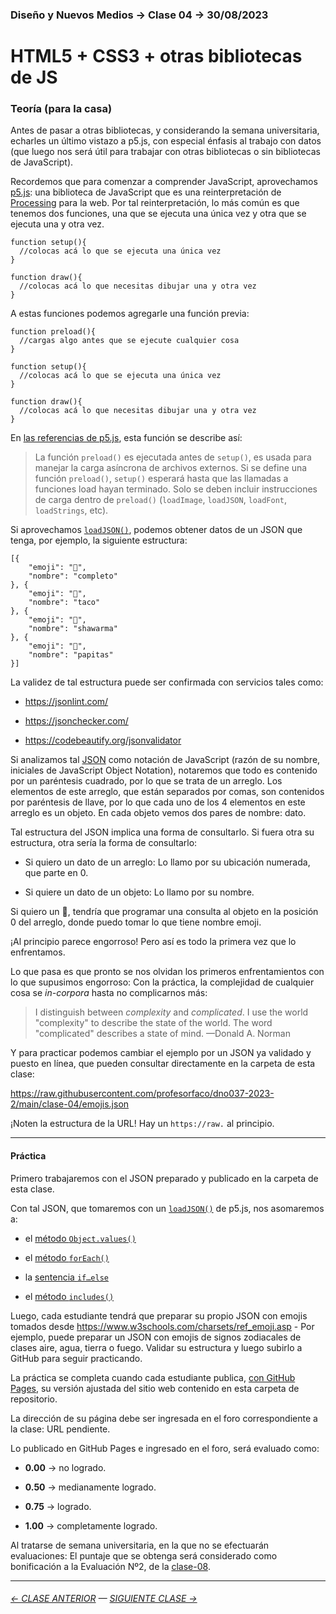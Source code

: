 ### Diseño y Nuevos Medios → Clase 04 → 30/08/2023

# HTML5 + CSS3 + otras bibliotecas de JS

### Teoría (para la casa)

Antes de pasar a otras bibliotecas, y considerando la semana universitaria, echarles un último vistazo a p5.js, con especial énfasis al trabajo con datos (que luego nos será útil para trabajar con otras bibliotecas o sin bibliotecas de JavaScript).

Recordemos que para comenzar a comprender JavaScript, aprovechamos [p5.js](https://p5js.org/es/): una biblioteca de JavaScript que es una reinterpretación de [Processing](https://processing.org/) para la web. Por tal reinterpretación, lo más común es que tenemos dos funciones, una que se ejecuta una única vez y otra que se ejecuta una y otra vez. 

```
function setup(){
  //colocas acá lo que se ejecuta una única vez
}

function draw(){
  //colocas acá lo que necesitas dibujar una y otra vez
}
```

A estas funciones podemos agregarle una función previa:

```
function preload(){
  //cargas algo antes que se ejecute cualquier cosa
}

function setup(){
  //colocas acá lo que se ejecuta una única vez
}

function draw(){
  //colocas acá lo que necesitas dibujar una y otra vez
}
```

En [las referencias de p5.js](https://p5js.org/es/reference/#/p5/preload), esta función se describe así:

> La función `preload()` es ejecutada antes de `setup()`, es usada para manejar la carga asíncrona de archivos externos. Si se define una función `preload()`, `setup()` esperará hasta que las llamadas a funciones load hayan terminado. Solo se deben incluir instrucciones de carga dentro de `preload()` (`loadImage`, `loadJSON`, `loadFont`, `loadStrings`, etc).


Si aprovechamos [`loadJSON()`](https://p5js.org/es/reference/#/p5/loadJSON), podemos obtener datos de un JSON que tenga, por ejemplo, la siguiente estructura:

```
[{
	"emoji": "🌭",
	"nombre": "completo"
}, {
	"emoji": "🌮",
	"nombre": "taco"
}, {
	"emoji": "🌯",
	"nombre": "shawarma"
}, {
	"emoji": "🍟",
	"nombre": "papitas"
}]
```

La validez de tal estructura puede ser confirmada con servicios tales como: 

- https://jsonlint.com/

- https://jsonchecker.com/

- https://codebeautify.org/jsonvalidator

Si analizamos tal [JSON](https://www.json.org/json-es.html) como notación de JavaScript (razón de su nombre, iniciales de JavaScript Object Notation), notaremos que todo es contenido por un paréntesis cuadrado, por lo que se trata de un arreglo. Los elementos de este arreglo, que están separados por comas, son contenidos por paréntesis de llave, por lo que cada uno de los 4 elementos en este arreglo es un objeto. En cada objeto vemos dos pares de nombre: dato.

Tal estructura del JSON implica una forma de consultarlo. Si fuera otra su estructura, otra sería la forma de consultarlo:

- Si quiero un dato de un arreglo: Lo llamo por su ubicación numerada, que parte en 0.

- Si quiere un dato de un objeto: Lo llamo por su nombre. 

Si quiero un 🌭, tendría que programar una consulta al objeto en la posición 0 del arreglo, donde puedo tomar lo que tiene nombre emoji.

¡Al principio parece engorroso! Pero así es todo la primera vez que lo enfrentamos.

Lo que pasa es que pronto se nos olvidan los primeros enfrentamientos con lo que supusimos engorroso: Con la práctica, la complejidad de cualquier cosa se *in-corpora* hasta no complicarnos más:

> I distinguish between *complexity* and *complicated*. I use the world "complexity" to describe the state of the world. The word "complicated" describes a state of mind. —Donald A. Norman

Y para practicar podemos cambiar el ejemplo por un JSON ya validado y puesto en línea, que pueden consultar directamente en la carpeta de esta clase:  

https://raw.githubusercontent.com/profesorfaco/dno037-2023-2/main/clase-04/emojis.json 

¡Noten la estructura de la URL! Hay un `https://raw.` al principio.

- - - - - - - - - - - - -

#### Práctica

Primero trabajaremos con el JSON preparado y publicado en la carpeta de esta clase.

Con tal JSON, que tomaremos con un [`loadJSON()`](https://p5js.org/es/reference/#/p5/loadJSON) de p5.js, nos asomaremos a:

- el [método `Object.values()`](https://developer.mozilla.org/es/docs/Web/JavaScript/Reference/Global_Objects/Object/values) 

- el [método `forEach()`](https://developer.mozilla.org/es/docs/Web/JavaScript/Reference/Global_Objects/Array/forEach)

- la [sentencia `if…else`](https://developer.mozilla.org/es/docs/Web/JavaScript/Reference/Statements/if...else)

- el [método `includes()`](https://developer.mozilla.org/es/docs/Web/JavaScript/Reference/Global_Objects/Array/includes)

Luego, cada estudiante tendrá que preparar su propio JSON con emojis tomados desde https://www.w3schools.com/charsets/ref_emoji.asp - Por ejemplo, puede preparar un JSON con emojis de signos zodiacales de clases aire, agua, tierra o fuego. Validar su estructura y luego subirlo a GitHub para seguir practicando.

La práctica se completa cuando cada estudiante publica, [con GitHub Pages](https://docs.github.com/es/pages/getting-started-with-github-pages/configuring-a-publishing-source-for-your-github-pages-site#publishing-from-a-branch), su versión ajustada del sitio web contenido en esta carpeta de repositorio.

La dirección de su página debe ser ingresada en el foro correspondiente a la clase: URL pendiente.

Lo publicado en GitHub Pages e ingresado en el foro, será evaluado como:

- **0.00** → no logrado.

- **0.50** → medianamente logrado.

- **0.75** → logrado.

- **1.00** → completamente logrado.

Al tratarse de semana universitaria, en la que no se efectuarán evaluaciones: El puntaje que se obtenga será considerado como bonificación a la Evaluación Nº2, de la [clase-08](https://github.com/profesorfaco/dno037-2023-2/tree/main/clase-08).

- - - - - - - 

###### [← CLASE ANTERIOR](https://github.com/profesorfaco/dno037-2023-2/tree/main/clase-03) — [SIGUIENTE CLASE →](https://github.com/profesorfaco/dno037-2023-2/tree/main/clase-05)
